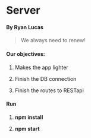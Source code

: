 
# Server

#### By Ryan Lucas

> We always need to renew!

#### Our objectives:

1. Makes the app lighter

2. Finish the DB connection

3. Finish the routes to RESTapi

#### Run

1. **npm install**

2. **npm start**